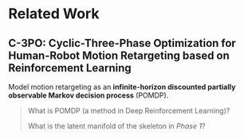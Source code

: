 # Related Work

## C-3PO: Cyclic-Three-Phase Optimization for Human-Robot Motion Retargeting based on Reinforcement Learning

Model motion retargeting as an **infinite-horizon discounted partially observable Markov decision process** (POMDP).

> What is POMDP (a method in Deep Reinforcement Learning)?
>
> What is the latent manifold of the skeleton in *Phase 1*?
>
> 
